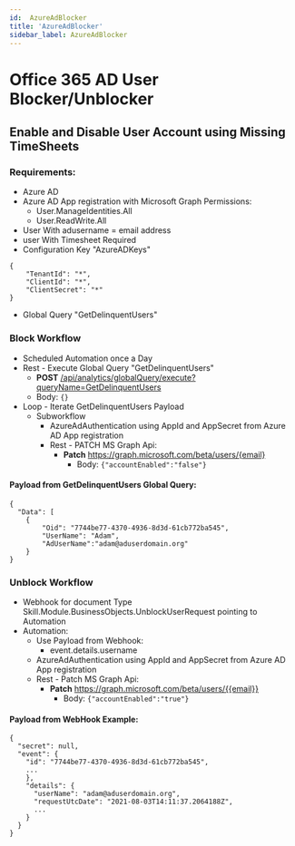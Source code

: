 ```yaml
---
id:  AzureAdBlocker
title: 'AzureAdBlocker'
sidebar_label: AzureAdBlocker
---
```


# Office 365 AD User Blocker/Unblocker

## Enable and Disable User Account using Missing TimeSheets
### Requirements:

- Azure AD
- Azure AD App registration with Microsoft Graph Permissions:
    - User.ManageIdentities.All
    - User.ReadWrite.All
- User With adusername = email address
- user With Timesheet Required
- Configuration Key "AzureADKeys"
```
{
    "TenantId": "*",
    "ClientId": "*",
    "ClientSecret": "*"
}
```
- Global Query "GetDelinquentUsers"

### Block Workflow
- Scheduled Automation once a Day
- Rest - Execute Global Query "GetDelinquentUsers"
    - **POST** [/api/analytics/globalQuery/execute?queryName=GetDelinquentUsers](https://apiv2-playground-dev-we.skillsworkflow/api/analytics/globalQuery/execute?queryName=GetDelinquentUsers])
    - Body: ```{}```
- Loop - Iterate GetDelinquentUsers Payload
    - Subworkflow
        - AzureAdAuthentication using AppId and AppSecret from Azure AD App registration
        - Rest - PATCH MS Graph Api:
            - **Patch** https://graph.microsoft.com/beta/users/{email}
                - Body: ```{"accountEnabled":"false"}```

#### Payload from GetDelinquentUsers Global Query:
```
{
  "Data": [
    {
        "Oid": "7744be77-4370-4936-8d3d-61cb772ba545",
        "UserName": "Adam",
        "AdUserName":"adam@aduserdomain.org"
    }
}
```

### Unblock Workflow
- Webhook for document Type Skill.Module.BusinessObjects.UnblockUserRequest pointing to Automation
- Automation:
    - Use Payload from Webhook:
        - event.details.username
    - AzureAdAuthentication using AppId and AppSecret from Azure AD App registration
    - Rest - Patch MS Graph Api:
        - **Patch** https://graph.microsoft.com/beta/users/{{email}}
            - Body: ```{"accountEnabled":"true"}```

#### Payload from WebHook Example:
```
{
  "secret": null,
  "event": {
    "id": "7744be77-4370-4936-8d3d-61cb772ba545",
    ...
    },
    "details": {
      "userName": "adam@aduserdomain.org",
      "requestUtcDate": "2021-08-03T14:11:37.2064188Z",
      ...
    }
  }
}
```